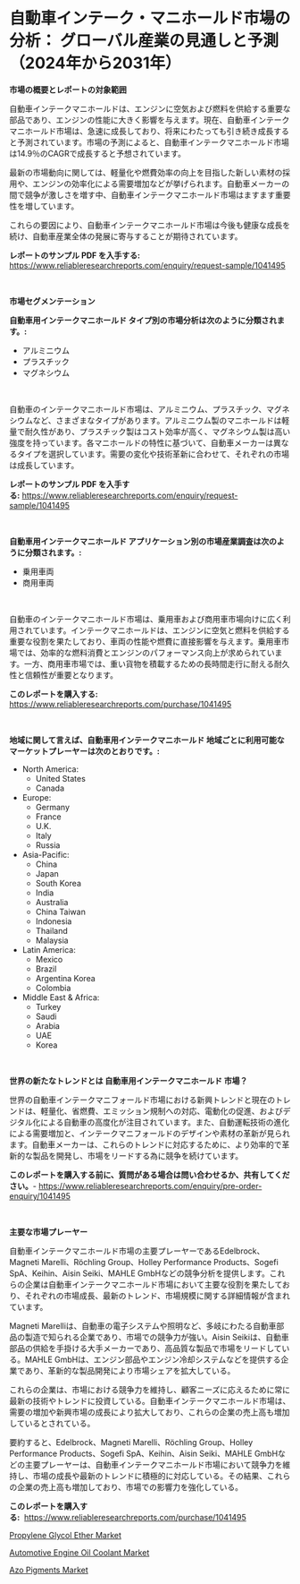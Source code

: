 <p><h1>自動車インテーク・マニホールド市場の分析： グローバル産業の見通しと予測（2024年から2031年）</h1></p><p><strong>市場の概要とレポートの対象範囲</strong></p>
<p><p>自動車インテークマニホールドは、エンジンに空気および燃料を供給する重要な部品であり、エンジンの性能に大きく影響を与えます。現在、自動車インテークマニホールド市場は、急速に成長しており、将来にわたっても引き続き成長すると予測されています。市場の予測によると、自動車インテークマニホールド市場は14.9％のCAGRで成長すると予想されています。</p><p>最新の市場動向に関しては、軽量化や燃費効率の向上を目指した新しい素材の採用や、エンジンの効率化による需要増加などが挙げられます。自動車メーカーの間で競争が激しさを増す中、自動車インテークマニホールド市場はますます重要性を増しています。</p><p>これらの要因により、自動車インテークマニホールド市場は今後も健康な成長を続け、自動車産業全体の発展に寄与することが期待されています。</p></p>
<p><strong>レポートのサンプル PDF を入手する:</strong> <a href="https://www.reliableresearchreports.com/enquiry/request-sample/1041495">https://www.reliableresearchreports.com/enquiry/request-sample/1041495</a></p>
<p>&nbsp;</p>
<p><strong>市場セグメンテーション</strong></p>
<p><strong>自動車用インテークマニホールド タイプ別の市場分析は次のように分類されます。:</strong></p>
<p><ul><li>アルミニウム</li><li>プラスチック</li><li>マグネシウム</li></ul></p>
<p>&nbsp;</p>
<p><p>自動車のインテークマニホールド市場は、アルミニウム、プラスチック、マグネシウムなど、さまざまなタイプがあります。アルミニウム製のマニホールドは軽量で耐久性があり、プラスチック製はコスト効率が高く、マグネシウム製は高い強度を持っています。各マニホールドの特性に基づいて、自動車メーカーは異なるタイプを選択しています。需要の変化や技術革新に合わせて、それぞれの市場は成長しています。</p></p>
<p><strong>レポートのサンプル PDF を入手する:</strong>&nbsp;<a href="https://www.reliableresearchreports.com/enquiry/request-sample/1041495">https://www.reliableresearchreports.com/enquiry/request-sample/1041495</a></p>
<p>&nbsp;</p>
<p><strong> 自動車用インテークマニホールド アプリケーション別の市場産業調査は次のように分類されます。:</strong></p>
<p><ul><li>乗用車両</li><li>商用車両</li></ul></p>
<p>&nbsp;</p>
<p><p>自動車のインテークマニホールド市場は、乗用車および商用車市場向けに広く利用されています。インテークマニホールドは、エンジンに空気と燃料を供給する重要な役割を果たしており、車両の性能や燃費に直接影響を与えます。乗用車市場では、効率的な燃料消費とエンジンのパフォーマンス向上が求められています。一方、商用車市場では、重い貨物を積載するための長時間走行に耐える耐久性と信頼性が重要となります。</p></p>
<p><strong>このレポートを購入する:</strong>&nbsp; <a href="https://www.reliableresearchreports.com/purchase/1041495">https://www.reliableresearchreports.com/purchase/1041495</a></p>
<p>&nbsp;</p>
<p><strong>地域に関して言えば、自動車用インテークマニホールド 地域ごとに利用可能なマーケットプレーヤーは次のとおりです。:</strong></p>
<p><ul>
    <li>
        North America:
        <ul>
            <li>United States</li>
            <li>Canada</li>
        </ul>
    </li>
    <li>
        Europe:
        <ul>
            <li>Germany</li>
            <li>France</li>
            <li>U.K.</li>
            <li>Italy</li>
            <li>Russia</li>
        </ul>
    </li>
    <li>
        Asia-Pacific:
        <ul>
            <li>China</li>
            <li>Japan</li>
            <li>South Korea</li>
            <li>India</li>
            <li>Australia</li>
            <li>China Taiwan</li>
            <li>Indonesia</li>
            <li>Thailand</li>
            <li>Malaysia</li>
        </ul>
    </li>
    <li>
        Latin America:
        <ul>
            <li>Mexico</li>
            <li>Brazil</li>
            <li>Argentina Korea</li>
            <li>Colombia</li>
        </ul>
    </li>
    <li>
        Middle East & Africa:
        <ul>
            <li>Turkey</li>
            <li>Saudi</li>
            <li>Arabia</li>
            <li>UAE</li>
            <li>Korea</li>
        </ul>
    </li>
    </ul></p>
<p>&nbsp;</p>
<p><strong>世界の新たなトレンドとは 自動車用インテークマニホールド 市場？</strong></p>
<p><p>世界の自動車インテークマニフォールド市場における新興トレンドと現在のトレンドは、軽量化、省燃費、エミッション規制への対応、電動化の促進、およびデジタル化による自動車の高度化が注目されています。また、自動運転技術の進化による需要増加と、インテークマニフォールドのデザインや素材の革新が見られます。自動車メーカーは、これらのトレンドに対応するために、より効率的で革新的な製品を開発し、市場をリードする為に競争を続けています。</p></p>
<p><strong>このレポートを購入する前に、質問がある場合は問い合わせるか、共有してください。</strong>- <a href="https://www.reliableresearchreports.com/enquiry/pre-order-enquiry/1041495">https://www.reliableresearchreports.com/enquiry/pre-order-enquiry/1041495</a></p>
<p>&nbsp;</p>
<p><strong>主要な市場プレーヤー</strong></p>
<p><p>自動車インテークマニホールド市場の主要プレーヤーであるEdelbrock、Magneti Marelli、Röchling Group、Holley Performance Products、Sogefi SpA、Keihin、Aisin Seiki、MAHLE GmbHなどの競争分析を提供します。これらの企業は自動車インテークマニホールド市場において主要な役割を果たしており、それぞれの市場成長、最新のトレンド、市場規模に関する詳細情報が含まれています。</p><p>Magneti Marelliは、自動車の電子システムや照明など、多岐にわたる自動車部品の製造で知られる企業であり、市場での競争力が強い。Aisin Seikiは、自動車部品の供給を手掛ける大手メーカーであり、高品質な製品で市場をリードしている。MAHLE GmbHは、エンジン部品やエンジン冷却システムなどを提供する企業であり、革新的な製品開発により市場シェアを拡大している。</p><p>これらの企業は、市場における競争力を維持し、顧客ニーズに応えるために常に最新の技術やトレンドに投資している。自動車インテークマニホールド市場は、需要の増加や新興市場の成長により拡大しており、これらの企業の売上高も増加しているとされている。</p><p>要約すると、Edelbrock、Magneti Marelli、Röchling Group、Holley Performance Products、Sogefi SpA、Keihin、Aisin Seiki、MAHLE GmbHなどの主要プレーヤーは、自動車インテークマニホールド市場において競争力を維持し、市場の成長や最新のトレンドに積極的に対応している。その結果、これらの企業の売上高も増加しており、市場での影響力を強化している。</p></p>
<p><strong>このレポートを購入する:</strong>&nbsp;&nbsp;<a href="https://www.reliableresearchreports.com/purchase/1041495">https://www.reliableresearchreports.com/purchase/1041495</a></p>
<p><p><a href="https://github.com/markusgodoy/Market-Research-Report-List-2/blob/main/propylene-glycol-ether-market.md">Propylene Glycol Ether Market</a></p><p><a href="https://github.com/pgtimber/Market-Research-Report-List-1/blob/main/automotive-engine-oil-coolant-market.md">Automotive Engine Oil Coolant Market</a></p><p><a href="https://github.com/arionmp/Market-Research-Report-List-2/blob/main/azo-pigments-market.md">Azo Pigments Market</a></p></p>